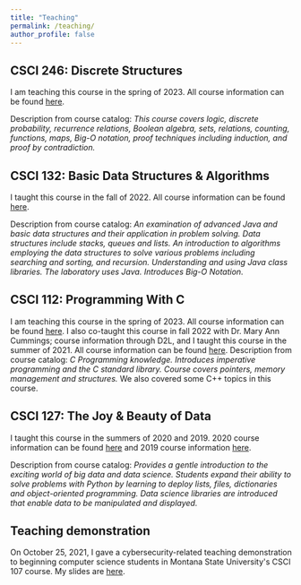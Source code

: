 ```yaml
---
title: "Teaching"
permalink: /teaching/
author_profile: false
---
```


## CSCI 246: Discrete Structures

I am teaching this course in the spring of 2023. All course information can be
found [here](https://lgw2.github.io/teaching/csci246-spring-2023/syllabus/).

Description from course catalog: *This course covers logic, discrete probability, recurrence relations, Boolean algebra, sets, relations, counting, functions, maps, Big-O notation, proof techniques including induction, and proof by contradiction.*

## CSCI 132: Basic Data Structures & Algorithms

I taught this course in the fall of 2022. All course information can be found
[here](https://lgw2.github.io/teaching/csci132-fall-2022/syllabus/).

Description from course catalog: *An examination of advanced Java and basic
data structures and their application in problem solving. Data structures
include stacks, queues and lists. An introduction to algorithms employing the
data structures to solve various problems including searching and sorting, and
recursion. Understanding and using Java class libraries. The laboratory uses
Java. Introduces Big-O Notation.*

## CSCI 112: Programming With C

I am teaching this course in the spring of 2023. All course information can be
found [here](https://lgw2.github.io/teaching/csci112-spring-2023/syllabus/).
I also co-taught  this course in fall 2022  with Dr. Mary Ann Cummings; course information through
D2L, and
I taught this course in the summer of 2021. All course information can be found
[here](https://lgw2.github.io/teaching/csci112-summer-2021/syllabus/).
Description from course catalog: *C Programming knowledge. Introduces imperative programming
and the C standard library. Course covers pointers, memory management and
structures.* We also covered some C++ topics in this course.

## CSCI 127: The Joy & Beauty of Data

I taught this course in the summers of 2020 and 2019. 2020 course information can be found
[here](https://lgw2.github.io/teaching/csci127-summer-2020/syllabus/) and 2019
course information [here](https://lgw2.github.io/teaching/csci127-summer-2019/syllabus/).

Description from course catalog: *Provides a gentle introduction to the exciting world of big data and data science. Students expand their ability to solve problems with Python by learning to deploy lists, files, dictionaries and object-oriented programming. Data science libraries are introduced that enable data to be manipulated and displayed.*

## Teaching demonstration

On October 25, 2021, I gave a cybersecurity-related teaching demonstration to
beginning computer science students in Montana State University's CSCI 107 course.
My slides are [here](http://lgw2.github.io/files/security_teaching_demo.pdf).
